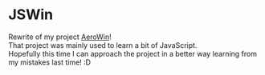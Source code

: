 # JSWin
 Rewrite of my project [AeroWin](https://github.com/thennothinghappened/win7site/)! \
 That project was mainly used to learn a bit of JavaScript. \
 Hopefully this time I can approach the project in a better way learning from my mistakes last time! :D
